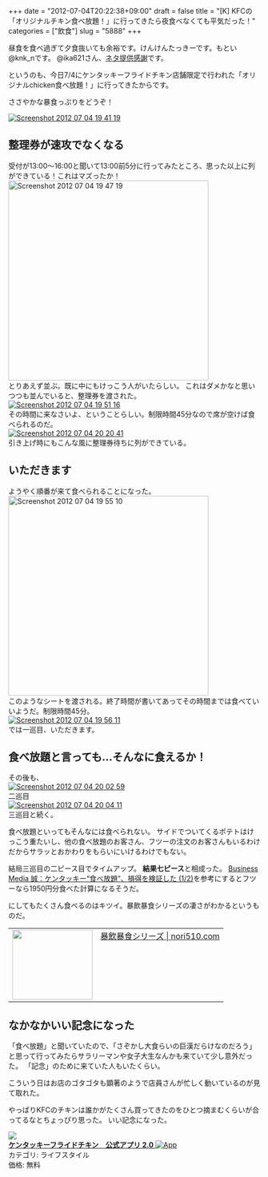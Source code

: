 +++
date = "2012-07-04T20:22:38+09:00"
draft = false
title = "[K] KFCの「オリジナルチキン食べ放題！」に行ってきたら夜食べなくても平気だった！"
categories = ["飲食"]
slug = "5888"
+++

昼食を食べ過ぎて夕食抜いても余裕です。けんけんたっきーです。もとい@knk_nです。
@ika621さん、<a href="http://twitter.com/#!/ika621/status/220335556163416067" target="_blank">ネタ提供感謝</a>です。

というのも、今日7/4にケンタッキーフライドチキン店舗限定で行われた「オリジナルchicken食べ放題！」に行ってきたからです。

ささやかな暴食っぷりをどうぞ！

<div class="center"><a href="http://knk-n.com/wp-content/uploads/2012/07/screenshot_2012-07-04_19.41.19.jpg"><img src="http://knk-n.com/wp-content/uploads/2012/07/screenshot_2012-07-04_19.41.19.jpg" alt="Screenshot 2012 07 04 19 41 19" title="screenshot_2012-07-04_19.41.19.jpg" border="0" width="" height="" /></a></div><!--more--><h2>整理券が速攻でなくなる</h2>
受付が13:00〜16:00と聞いて13:00前5分に行ってみたところ、思った以上に列ができている！これはマズったか！


<div class="center"><a href="http://knk-n.com/wp-content/uploads/2012/07/screenshot_2012-07-04_19.47.19.jpg"><img src="http://knk-n.com/wp-content/uploads/2012/07/screenshot_2012-07-04_19.47.19.jpg" alt="Screenshot 2012 07 04 19 47 19" title="screenshot_2012-07-04_19.47.19.jpg" border="0" width="400" height="" /></a></div>
とりあえず並ぶ。既に中にもけっこう人がいたらしい。
これはダメかなと思いつつも並んでいると、整理券を渡された。

<div class="center"><a href="http://knk-n.com/wp-content/uploads/2012/07/screenshot_2012-07-04_19.51.16.jpg"><img src="http://knk-n.com/wp-content/uploads/2012/07/screenshot_2012-07-04_19.51.16.jpg" alt="Screenshot 2012 07 04 19 51 16" title="screenshot_2012-07-04_19.51.16.jpg" border="0" width="" height="" /></a></div>その時間に来なさいよ、ということらしい。制限時間45分なので席が空けば食べられるのだ。

<div class="center"><a href="http://knk-n.com/wp-content/uploads/2012/07/screenshot_2012-07-04_20.20.41.jpg"><img src="http://knk-n.com/wp-content/uploads/2012/07/screenshot_2012-07-04_20.20.41.jpg" alt="Screenshot 2012 07 04 20 20 41" title="screenshot_2012-07-04_20.20.41.jpg" border="0" width="" height="" /></a></div>
引き上げ時にもこんな風に整理券待ちに列ができている。

<h2>いただきます</h2>
ようやく順番が来て食べられることになった。


<div class="center"><a href="http://knk-n.com/wp-content/uploads/2012/07/screenshot_2012-07-04_19.55.10.jpg"><img src="http://knk-n.com/wp-content/uploads/2012/07/screenshot_2012-07-04_19.55.10.jpg" alt="Screenshot 2012 07 04 19 55 10" title="screenshot_2012-07-04_19.55.10.jpg" border="0" width="400" height="" /></a></div>
このようなシートを渡される。終了時間が書いてあってその時間までは食べていいようだ。制限時間45分。

<div class="center"><a href="http://knk-n.com/wp-content/uploads/2012/07/screenshot_2012-07-04_19.56.11.jpg"><img src="http://knk-n.com/wp-content/uploads/2012/07/screenshot_2012-07-04_19.56.11.jpg" alt="Screenshot 2012 07 04 19 56 11" title="screenshot_2012-07-04_19.56.11.jpg" border="0" width="" height="" /></a></div>
では一巡目、いただきます。

<h2>食べ放題と言っても…そんなに食えるか！</h2>
その後も、
<div class="center"><a href="http://knk-n.com/wp-content/uploads/2012/07/screenshot_2012-07-04_20.02.59.jpg"><img src="http://knk-n.com/wp-content/uploads/2012/07/screenshot_2012-07-04_20.02.59.jpg" alt="Screenshot 2012 07 04 20 02 59" title="screenshot_2012-07-04_20.02.59.jpg" border="0" width="" height="" /></a></div>
二巡目

<div class="center"><a href="http://knk-n.com/wp-content/uploads/2012/07/screenshot_2012-07-04_20.04.11.jpg"><img src="http://knk-n.com/wp-content/uploads/2012/07/screenshot_2012-07-04_20.04.11.jpg" alt="Screenshot 2012 07 04 20 04 11" title="screenshot_2012-07-04_20.04.11.jpg" border="0" width="" height="" /></a></div>
三巡目と続く。

食べ放題といってもそんなには食べられない。
サイドでついてくるポテトはけっこう重たいし、他の食べ放題のお客さん、フツーの注文のお客さんもいるわけだからサラッとおかわりをもらいにいけるわけでもない。

結局三巡目の二ピース目でタイムアップ。
<strong>結果七ピース</strong>と相成った。
<a  href="http://bizmakoto.jp/makoto/articles/1207/04/news018.html" target="_blank">Business Media 誠：ケンタッキー“食べ放題”、損得を検証した (1/2)</a><script type="text/javascript">var url = "http://bizmakoto.jp/makoto/articles/1207/04/news018.html";</script><script src="http://api.b.st-hatena.com/entry.count?url=http://bizmakoto.jp/makoto/articles/1207/04/news018.html&callback=hatebTxt"></script>を参考にするとフツーなら1950円分食べた計算になるそうだ。

にしてもたくさん食べるのはキツイ。暴飲暴食シリーズの凄さがわかるというものだ。
<table width="100%"><td valign="top" width="160"><a href="http://nori510.com/archives/category/excessive-drinking-and-eating" target="_blank"><img border="0" src="http://capture.heartrails.com/160x140/border?http://nori510.com/archives/category/excessive-drinking-and-eating" alt="" width="160" height="140" /></a></td><td valign="top"><a  href="http://nori510.com/archives/category/excessive-drinking-and-eating" target="_blank">暴飲暴食シリーズ | nori510.com</a><script type="text/javascript">var url = "http://nori510.com/archives/category/excessive-drinking-and-eating";</script><script src="http://api.b.st-hatena.com/entry.count?url=http://nori510.com/archives/category/excessive-drinking-and-eating&callback=hatebTxt"></script>
</td>
</table>

<h2>なかなかいい記念になった</h2>
「食べ放題」と聞いていたので、「さぞかし大食らいの巨漢だらけなのだろう」と思って行ってみたらサラリーマンや女子大生なんかも来ていて少し意外だった。
「記念」のために来ていた人もいたくらい。

こういう日はお店のゴタゴタも顕著のようで店員さんが忙しく動いているのが見て取れた。

やっぱりKFCのチキンは誰かがたくさん買ってきたのをひとつ摘まむくらいが合ってるなとちょっぴり思った。
いい記念になった。

<table class="appstorehelper"><a href="http://itunes.apple.com/jp/app/kentakkifuraidochikin-gong/id519131315?mt=8&uo=4" rel="nofollow" target="_blank"><img class="appstorehelper_appicn" src="http://a3.mzstatic.com/us/r1000/103/Purple/v4/a1/91/2d/a1912dba-d2f8-0ed0-358a-88041cadfdb9/mza_1400901528878856631.jpg" /></a><div class="appstorehelper_text"><a href="http://itunes.apple.com/jp/app/kentakkifuraidochikin-gong/id519131315?mt=8&uo=4" rel="nofollow" target="_blank"><b>ケンタッキーフライドチキン　公式アプリ 2.0</b> <img alt="App" src="http://ax.phobos.apple.com.edgesuite.net/ja_jp/images/web/linkmaker/badge_appstore-sm.gif" style="vertical-align: text-bottom;" /></b></a><br />カテゴリ: ライフスタイル<br />価格: 無料<br clear="all" /></div>
</table>

